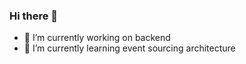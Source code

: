 ### Hi there 👋


- 🔭 I’m currently working on backend
- 🌱 I’m currently learning event sourcing architecture




